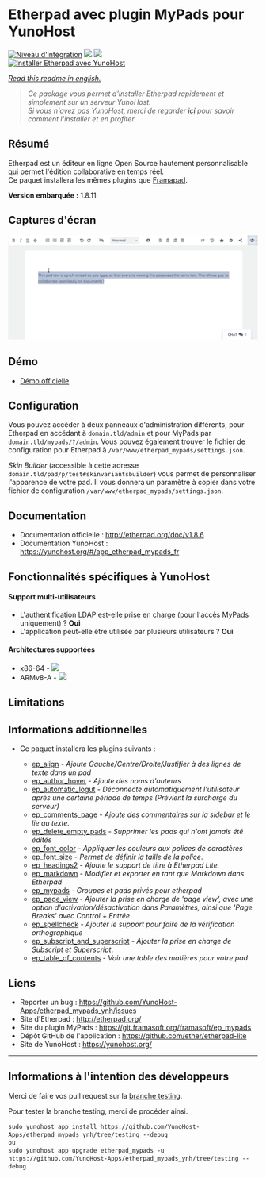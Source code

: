 # Etherpad avec plugin MyPads pour YunoHost

[![Niveau d'intégration](https://dash.yunohost.org/integration/etherpad_mypads.svg)](https://dash.yunohost.org/appci/app/etherpad_mypads) ![](https://ci-apps.yunohost.org/ci/badges/etherpad_mypads.status.svg) [![](https://ci-apps.yunohost.org/ci/badges/etherpad_mypads.maintain.svg)](https://github.com/YunoHost/Apps/#what-to-do-if-i-cant-maintain-my-app-anymore-)  
[![Installer Etherpad avec YunoHost](https://install-app.yunohost.org/install-with-yunohost.svg)](https://install-app.yunohost.org/?app=etherpad_mypads)

*[Read this readme in english.](./README.md)*

> *Ce package vous permet d'installer Etherpad rapidement et simplement sur un serveur YunoHost.  
Si vous n'avez pas YunoHost, merci de regarder [ici](https://yunohost.org/#/install_fr) pour savoir comment l'installer et en profiter.*

## Résumé
Etherpad est un éditeur en ligne Open Source hautement personnalisable qui permet l'édition collaborative en temps réel.  
Ce paquet installera les mêmes plugins que [Framapad](https://framapad.org/).

**Version embarquée :** 1.8.11

## Captures d'écran

![](https://github.com/ether/etherpad-lite/blob/develop/doc/images/etherpad_demo.gif)

## Démo

* [Démo officielle](https://video.etherpad.com/)

## Configuration

Vous pouvez accéder à deux panneaux d'administration différents, pour Etherpad en accédant à `domain.tld/admin` et pour MyPads par `domain.tld/mypads/?/admin`. Vous pouvez également trouver le fichier de configuration pour Etherpad à `/var/www/etherpad_mypads/settings.json`.

*Skin Builder* (accessible à cette adresse `domain.tld/pad/p/test#skinvariantsbuilder`) vous permet de personnaliser l'apparence de votre pad. Il vous donnera un paramètre à copier dans votre fichier de configuration `/var/www/etherpad_mypads/settings.json`.

## Documentation

 * Documentation officielle : http://etherpad.org/doc/v1.8.6
 * Documentation YunoHost : https://yunohost.org/#/app_etherpad_mypads_fr

## Fonctionnalités spécifiques à YunoHost

#### Support multi-utilisateurs

 * L'authentification LDAP est-elle prise en charge (pour l'accès MyPads uniquement) ? **Oui**
 * L'application peut-elle être utilisée par plusieurs utilisateurs ? **Oui**

#### Architectures supportées

* x86-64 - [![](https://ci-apps.yunohost.org/ci/logs/etherpad_mypads%20%28Apps%29.svg)](https://ci-apps.yunohost.org/ci/apps/etherpad_mypads/)
* ARMv8-A - [![](https://ci-apps-arm.yunohost.org/ci/logs/etherpad_mypads%20%28Apps%29.svg)](https://ci-apps-arm.yunohost.org/ci/apps/etherpad_mypads/)

## Limitations

## Informations additionnelles

* Ce paquet installera les plugins suivants :

  * [ep_align](https://www.npmjs.com/package/ep_align) - *Ajoute Gauche/Centre/Droite/Justifier à des lignes de texte dans un pad*
  * [ep_author_hover](https://www.npmjs.com/package/ep_author_hover) - *Ajoute des noms d'auteurs*
  * [ep_automatic_logut](https://www.npmjs.com/package/ep_automatic_logut) - *Déconnecte automatiquement l'utilisateur après une certaine période de temps (Prévient la surcharge du serveur)*
  * [ep_comments_page](https://www.npmjs.com/package/ep_comments_page) - *Ajoute des commentaires sur la sidebar et le lie au texte.*
  * [ep_delete_empty_pads](https://www.npmjs.com/package/ep_delete_empty_pads) - *Supprimer les pads qui n'ont jamais été édités*
  * [ep_font_color](https://www.npmjs.com/package/ep_font_color) - *Appliquer les couleurs aux polices de caractères*
  * [ep_font_size](https://www.npmjs.com/package/ep_font_size) - *Permet de définir la taille de la police*.
  * [ep_headings2](https://www.npmjs.com/package/ep_headings2) - *Ajoute le support de titre à Etherpad Lite.*
  * [ep_markdown](https://www.npmjs.com/package/ep_markdown) - *Modifier et exporter en tant que Markdown dans Etherpad*
  * [ep_mypads](https://www.npmjs.com/package/ep_mypads) - *Groupes et pads privés pour etherpad*
  * [ep_page_view](https://www.npmjs.com/package/ep_page_view) - *Ajouter la prise en charge de 'page view', avec une option d'activation/désactivation dans Paramètres, ainsi que 'Page Breaks' avec Control + Entrée*
  * [ep_spellcheck](https://www.npmjs.com/package/ep_spellcheck) - *Ajouter le support pour faire de la vérification orthographique*
  * [ep_subscript_and_superscript](https://www.npmjs.com/package/ep_subscript_and_superscript) - *Ajouter la prise en charge de Subscript et Superscript*.
  * [ep_table_of_contents](https://www.npmjs.com/package/ep_table_of_contents) - *Voir une table des matières pour votre pad*

## Liens

 * Reporter un bug : https://github.com/YunoHost-Apps/etherpad_mypads_ynh/issues
 * Site d'Etherpad : http://etherpad.org/
 * Site du plugin MyPads : https://git.framasoft.org/framasoft/ep_mypads
 * Dépôt GitHub de l'application : https://github.com/ether/etherpad-lite
 * Site de YunoHost : https://yunohost.org/

---

## Informations à l'intention des développeurs

Merci de faire vos pull request sur la [branche testing](https://github.com/YunoHost-Apps/etherpad_mypads_ynh/tree/testing).

Pour tester la branche testing, merci de procéder ainsi.
```
sudo yunohost app install https://github.com/YunoHost-Apps/etherpad_mypads_ynh/tree/testing --debug
ou
sudo yunohost app upgrade etherpad_mypads -u https://github.com/YunoHost-Apps/etherpad_mypads_ynh/tree/testing --debug
```
